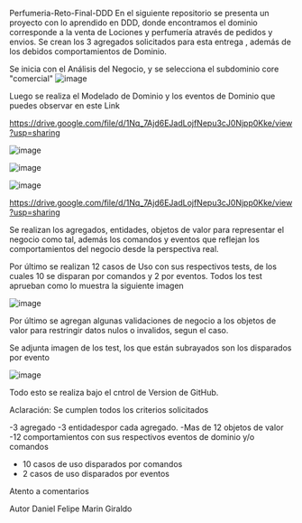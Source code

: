 Perfumeria-Reto-Final-DDD
En el siguiente repositorio se presenta un proyecto con lo aprendido en DDD, donde encontramos el dominio corresponde a la venta de Lociones y perfumería através de pedidos y envios.
Se crean los 3 agregados solicitados para esta entrega , además de los debidos comportamientos de Dominio.

Se inicia con el Análisis del Negocio, y se selecciona el subdominio core "comercial"
![image](https://user-images.githubusercontent.com/51167724/176986489-85556e10-a9aa-437a-8202-cf5b1585fe88.png)

Luego se realiza el Modelado de Dominio y los eventos de Dominio
que puedes observar en este Link

https://drive.google.com/file/d/1Nq_7Ajd6EJadLojfNepu3cJ0Njpp0Kke/view?usp=sharing

![image](https://user-images.githubusercontent.com/51167724/176987139-f8b1172b-b2eb-41e5-9803-3b0ad3e8fd69.png)


![image](https://user-images.githubusercontent.com/51167724/176987100-51eccfbb-7748-4ccf-bb0a-bc8fded7745b.png)

![image](https://user-images.githubusercontent.com/51167724/176987109-04a56b07-621a-4019-b8ca-8efe7ef62fec.png)




https://drive.google.com/file/d/1Nq_7Ajd6EJadLojfNepu3cJ0Njpp0Kke/view?usp=sharing


Se realizan los agregados, entidades, objetos de valor para representar el negocio como tal, además los comandos y  eventos que reflejan los comportamientos del negocio desde la perspectiva real.

Por último se realizan 12 casos de Uso con sus respectivos tests, de los cuales 10 se disparan por comandos y 2 por eventos.
Todos los test aprueban como lo muestra la siguiente imagen

![image](https://user-images.githubusercontent.com/51167724/176986431-0432e4cc-43ea-4c47-8f39-3b7bbf267fed.png)

Por último se agregan algunas validaciones de negocio a los objetos de valor para restringir datos nulos o invalidos, segun el caso.

Se adjunta imagen de los test, los que están subrayados son los disparados por evento

![image](https://user-images.githubusercontent.com/51167724/176986681-587637d0-b22f-4764-90cd-d72d99c3343a.png)


Todo esto se realiza bajo el cntrol de Version de GitHub.


Aclaración: Se cumplen todos los criterios solicitados

-3 agregado
-3 entidadespor cada agregado.
-Mas de 12 objetos de valor
-12 comportamientos con sus respectivos eventos de dominio y/o comandos
- 10 casos de uso disparados por comandos
- 2 casos de uso disparados por eventos

Atento a comentarios

Autor
Daniel Felipe Marin Giraldo


